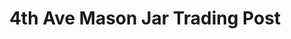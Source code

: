 ---
title: "4th Ave Mason Jar Trading Post"
url: /marlinton/4th-ave-mason-jar-trading-post/
shop: variety store
---